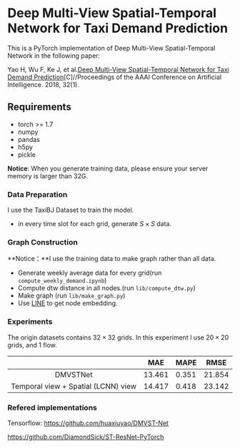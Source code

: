 # Deep Multi-View Spatial-Temporal Network for Taxi Demand Prediction

This is a PyTorch implementation of Deep Multi-View Spatial-Temporal Network  in the following paper:

Yao H, Wu F, Ke J, et al.[Deep Multi-View Spatial-Temporal Network for Taxi Demand Prediction](https://arxiv.org/abs/1802.08714)[C]//Proceedings of the AAAI Conference on Artificial Intelligence. 2018, 32(1).

## Requirements

* torch >= 1.7
* numpy
* pandas
* h5py
* pickle

**Notice**: When you generate training data, please ensure your server memory is larger than 32G.

### Data Preparation

I use the TaxiBJ Dataset to train the model.

* in every time slot for each grid, generate $S \times S$ data.

### Graph Construction

**Notice：**I use the training data to make graph rather than all data.

* Generate weekly average data for every grid(run `compute_weekly_demand.ipynb`)
* Compute dtw distance in all nodes.(run `lib/compute_dtw.py`)
* Make graph (run `lib/make_graph.py`)
* Use [LINE](https://github.com/tangjianpku/LINE) to get node embedding.

### Experiments

The origin datasets contains $32 \times 32$ grids. In this experiment I use $20 \times 20$ grids, and 1 flow.

|                                     | MAE    | MAPE  | RMSE   |
| :---------------------------------: | ------ | ----- | ------ |
|              DMVSTNet               | 13.461 | 0.351 | 21.854 |
| Temporal view + Spatial (LCNN) view | 14.417 | 0.418 | 23.142 |



### Refered implementations

Tensorflow: https://github.com/huaxiuyao/DMVST-Net

https://github.com/DiamondSick/ST-ResNet-PyTorch